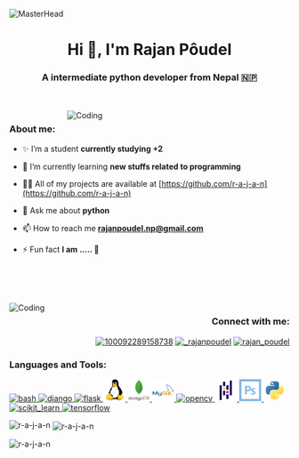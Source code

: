 ![MasterHead](https://miro.medium.com/v2/resize:fit:720/1*L2_3HJTZhbZQLXIwr0MVaQ.gif)
<h1 align="center">Hi 👋, I'm Rajan Pôudel</h1>
<h3 align="center">A intermediate python developer from Nepal 🇳🇵</h3>
<br>
<br>
<img align="right" alt="Coding" width="400" src="https://camo.githubusercontent.com/c1dcb74cc1c1835b1d716f5051499a2814c683c806b15f04b0eba492863703e9/68747470733a2f2f63646e2e6472696262626c652e636f6d2f75736572732f3733303730332f73637265656e73686f74732f363538313234332f6176656e746f2e676966">
<h3 align="left">About me:</h3>

- ✨ I’m a student **currently studying +2**
  
- 🌱 I’m currently learning **new stuffs related to programming**

- 👨‍💻 All of my projects are available at [https://github.com/r-a-j-a-n](https://github.com/r-a-j-a-n)

- 💬 Ask me about **python**

- 📫 How to reach me **rajanpoudel.np@gmail.com**
  
- ⚡ Fun fact **I am ..... 🥴**

<br>
<br>
<br>
<br>
<img align="left" alt="Coding" width="400" src="https://metricool.com/wp-content/uploads/socialmedia-1.gif">
<h3 align="right">Connect with me:</h3>
<p align="right">
<a href="https://fb.com/100092289158738" target="blank"><img align="center" src="https://raw.githubusercontent.com/rahuldkjain/github-profile-readme-generator/master/src/images/icons/Social/facebook.svg" alt="100092289158738" height="30" width="40" /></a>
<a href="https://instagram.com/_rajanpoudel" target="blank"><img align="center" src="https://raw.githubusercontent.com/rahuldkjain/github-profile-readme-generator/master/src/images/icons/Social/instagram.svg" alt="_rajanpoudel" height="30" width="40" /></a>
<a href="https://www.youtube.com/c/rajan_poudel" target="blank"><img align="center" src="https://raw.githubusercontent.com/rahuldkjain/github-profile-readme-generator/master/src/images/icons/Social/youtube.svg" alt="rajan_poudel" height="30" width="40" /></a>
</p>

<h3 align="left">Languages and Tools:</h3>
<p align="left"> <a href="https://www.gnu.org/software/bash/" target="_blank" rel="noreferrer"> <img src="https://www.vectorlogo.zone/logos/gnu_bash/gnu_bash-icon.svg" alt="bash" width="40" height="40"/> </a> <a href="https://www.djangoproject.com/" target="_blank" rel="noreferrer"> <img src="https://cdn.worldvectorlogo.com/logos/django.svg" alt="django" width="40" height="40"/> </a> <a href="https://flask.palletsprojects.com/" target="_blank" rel="noreferrer"> <img src="https://www.vectorlogo.zone/logos/pocoo_flask/pocoo_flask-icon.svg" alt="flask" width="40" height="40"/> </a> <a href="https://www.linux.org/" target="_blank" rel="noreferrer"> <img src="https://raw.githubusercontent.com/devicons/devicon/master/icons/linux/linux-original.svg" alt="linux" width="40" height="40"/> </a> <a href="https://www.mongodb.com/" target="_blank" rel="noreferrer"> <img src="https://raw.githubusercontent.com/devicons/devicon/master/icons/mongodb/mongodb-original-wordmark.svg" alt="mongodb" width="40" height="40"/> </a> <a href="https://www.mysql.com/" target="_blank" rel="noreferrer"> <img src="https://raw.githubusercontent.com/devicons/devicon/master/icons/mysql/mysql-original-wordmark.svg" alt="mysql" width="40" height="40"/> </a> <a href="https://opencv.org/" target="_blank" rel="noreferrer"> <img src="https://www.vectorlogo.zone/logos/opencv/opencv-icon.svg" alt="opencv" width="40" height="40"/> </a> <a href="https://pandas.pydata.org/" target="_blank" rel="noreferrer"> <img src="https://raw.githubusercontent.com/devicons/devicon/2ae2a900d2f041da66e950e4d48052658d850630/icons/pandas/pandas-original.svg" alt="pandas" width="40" height="40"/> </a> <a href="https://www.photoshop.com/en" target="_blank" rel="noreferrer"> <img src="https://raw.githubusercontent.com/devicons/devicon/master/icons/photoshop/photoshop-line.svg" alt="photoshop" width="40" height="40"/> </a> <a href="https://www.python.org" target="_blank" rel="noreferrer"> <img src="https://raw.githubusercontent.com/devicons/devicon/master/icons/python/python-original.svg" alt="python" width="40" height="40"/> </a> <a href="https://scikit-learn.org/" target="_blank" rel="noreferrer"> <img src="https://upload.wikimedia.org/wikipedia/commons/0/05/Scikit_learn_logo_small.svg" alt="scikit_learn" width="40" height="40"/> </a> <a href="https://www.tensorflow.org" target="_blank" rel="noreferrer"> <img src="https://www.vectorlogo.zone/logos/tensorflow/tensorflow-icon.svg" alt="tensorflow" width="40" height="40"/> </a> </p>

<p><img align="left" src="https://github-readme-stats.vercel.app/api/top-langs?username=r-a-j-a-n&show_icons=true&locale=en&layout=compact" alt="r-a-j-a-n" /></p>

<p>&nbsp;<img align="center" src="https://github-readme-stats.vercel.app/api?username=r-a-j-a-n&show_icons=true&locale=en" alt="r-a-j-a-n" /></p>

<p><img align="center" src="https://github-readme-streak-stats.herokuapp.com/?user=r-a-j-a-n&" alt="r-a-j-a-n" /></p>

